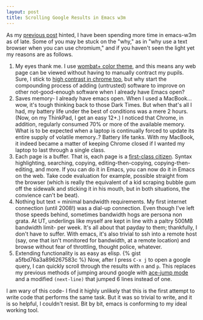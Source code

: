```yaml
---
layout: post
title: Scrolling Google Results in Emacs w3m
---
```


As my [previous post](http://ericscrosson.wordpress.com/2013/03/08/burying-the-compilation-buffer/) hinted, I have been spending more time in emacs-w3m as of late. Some of you may be stuck on the "why," as in "why use a text browser when you can use chromium," and if you haven't seen the light yet my reasons are as follows.

1. My eyes thank me.
  I use [wombat+ color theme](http://jaderholm.com/color-themes/color-theme-wombat+.el), and this means any web page can be viewed without having to manually contract my pupils. Sure, I stick to [high contrast in chrome too](https://chrome.google.com/webstore/detail/high-contrast/djcfdncoelnlbldjfhinnjlhdjlikmph), but why start the compounding process of adding (untrusted) software to improve on other not-good-enough software when I already have Emacs open?
2. Saves memory- I already have emacs open.
  When I used a MacBook... wow, it's tough thinking back to those Dark Times. But when that's all I had, my battery life under the best of conditions was a mere 2 hours. (Now, on my ThinkPad, I get an easy 12+.) I noticed that Chrome, in addition, regularly consumed 70% or more of the available memory. What is to be expected when a laptop is continually forced to update its entire supply of volatile memory..? Battery life tanks. With my MacBook, it indeed became a matter of keeping Chrome closed if I wanted my laptop to last through a single class.
3. Each page is a buffer.
  That is, each page is a [first-class citizen](https://sites.google.com/site/steveyegge2/effective-emacs). Syntax highlighting, searching, copying, editing-then-copying, copying-then-editing, and more. If you can do it in Emacs, you can now do it in Emacs on the web. Take code evaluation for example, possible straight from the browser (which is really the equivalent of a kid scraping bubble gum off the sidewalk and sticking it in his mouth, but in both situations, the convience can't be beat).
4. Nothing but text = minimal bandwidth requirements.
  My first internet connection (until 2008!) was a dial-up connection. Even though I've left those speeds behind,  sometimes bandwidth hogs are persona non grata. At UT, underlings like myself are kept in line with a paltry 500MB bandwidth limit- per week. It's all about that payday to them; thankfully, I don't have to suffer. With emacs, it's also trivial to ssh into a remote host (say, one that isn't monitored for bandwidth, at a remote location) and browse without fear of throttling, thought police, whatever.
5. Extending functionality is as easy as elisp.
  {% gist a5fbd76a3a896267583c %}
  Now, after I press `C-x j` to open a google query, I can quickly scroll through the results with `n` and `p`. This replaces my previous methods of jumping around google with [ace-jump mode](http://www.emacswiki.org/emacs/AceJump) and a modified `(next-line)` that jumped 6 lines instead of one.

I am wary of this code- I find it highly unlikely that this is the first attempt to write code that performs the same task. But it was so trivial to write, and it is so helpful, I couldn't resist. Bit by bit, emacs is conforming to my ideal working tool.
